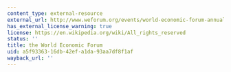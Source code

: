 ```yaml
---
content_type: external-resource
external_url: http://www.weforum.org/events/world-economic-forum-annual-meeting-2016/
has_external_license_warning: true
license: https://en.wikipedia.org/wiki/All_rights_reserved
status: ''
title: the World Economic Forum
uid: a5f93363-16db-42ef-a1da-93aa7df8f1af
wayback_url: ''
---
```

